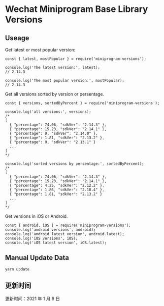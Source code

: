 
# Wechat Miniprogram Base Library Versions

## Useage

Get latest or most popular version:

```;
const { latest, mostPopular } = require('miniprogram-versions');

console.log('The latest version:', latest);
// 2.14.3

console.log('The most popular version:', mostPopular);
// 2.14.3

```

Get all versions sorted by version or persentage.

```
const { versions, sortedByPercent } = require('miniprogram-versions');

console.log('all versions:', versions);
/*
[
  { "percentage": 74.06, "sdkVer": "2.14.3" },
  { "percentage": 15.23, "sdkVer": "2.14.1" },
  { "percentage": 0, "sdkVer": "2.14.0" },
  { "percentage": 1.81, "sdkVer": "2.13.2" },
  { "percentage": 0, "sdkVer": "2.13.1" }
  ...
]
*/

console.log('sorted versions by persentage:', sortedByPercent);
/*
[
  { "percentage": 74.06, "sdkVer": "2.14.3" },
  { "percentage": 15.23, "sdkVer": "2.14.1" },
  { "percentage": 4.25, "sdkVer": "2.12.2" },
  { "percentage": 1.86, "sdkVer": "2.10.4" },
  { "percentage": 1.81, "sdkVer": "2.13.2" }
  ...
]
*/
```

Get versions in iOS or Android.

```
const { android, iOS } = require('miniprogram-versions');
console.log('android versions', android);
console.log('android latest version', android.latest);
console.log('iOS versions', iOS);
console.log('iOS latest version', iOS.latest);
```

## Manual Update Data

```
yarn update
```

## 更新时间

更新时间：2021 年 1 月 9 日
